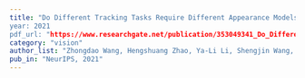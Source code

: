 ```yaml
---
title: "Do Different Tracking Tasks Require Different Appearance Models?”
year: 2021
pdf_url: "https://www.researchgate.net/publication/353049341_Do_Different_Tracking_Tasks_Require_Different_Appearance_Models"
category: "vision"
author_list: "Zhongdao Wang, Hengshuang Zhao, Ya-Li Li, Shengjin Wang, Philip H.S. Torr, Luca Bertinetto"
pub_in: "NeurIPS, 2021"
---
```

